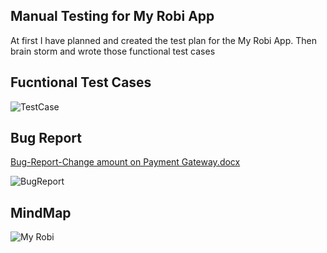 
## Manual Testing for My Robi App

At first I have planned and created the test plan for the My Robi App.
Then brain storm and wrote those functional test cases
## Fucntional Test Cases

![TestCase](https://user-images.githubusercontent.com/44100836/225027829-944f7583-8712-4b2a-b4a9-35a3ac2052b9.png)



## Bug Report 
[Bug-Report-Change amount on Payment Gateway.docx](https://github.com/Mehedy360/MyRobiApp-Manual-Testing/files/10969604/Bug-Report-Change.amount.on.Payment.Gateway.docx)

![BugReport](https://user-images.githubusercontent.com/44100836/225029435-62f3070c-386a-4ae1-bcf4-39b65ae0050e.png)


## MindMap
![My Robi](https://user-images.githubusercontent.com/44100836/225029110-379c69de-4f85-41c8-bbbc-7a37d88f7e95.png)


